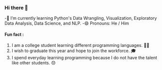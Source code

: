 ### Hi there 👋
-🌱 I’m currently learning Python's Data Wrangling, Visualization, Exploratory Data Analysis, Data Science, and NLP.
-😄 Pronouns: He / Him

#### Fun fact :
   1. I am a college student learning different programming languages. 👨‍💻
   1. I wish to graduate this year and hope to join the workforce. 🎓
   1. I spend everyday learning programming because I do not have the talent like other students. 😞
  
<!--
**draven06/draven06** is a ✨ _particular_ ✨ repository because its `README.md` (this file) appears on your GitHub profile.

Here are some ideas to get you started:

- 🌱 I’m currently learning Python's Data Wrangling, Visualization, Exploratory Data Analysis, Data Science, and Natural Language Processing.
- 😄 Pronouns: He / Him
- ⚡ Fun fact: 
      I am a college student learning different programming languages. 👨‍💻
      I wish to graduate this year and hope to join the workforce. 🎓
      I spend everyday learning programming because I do not have the talent like other students. 😞
-->
